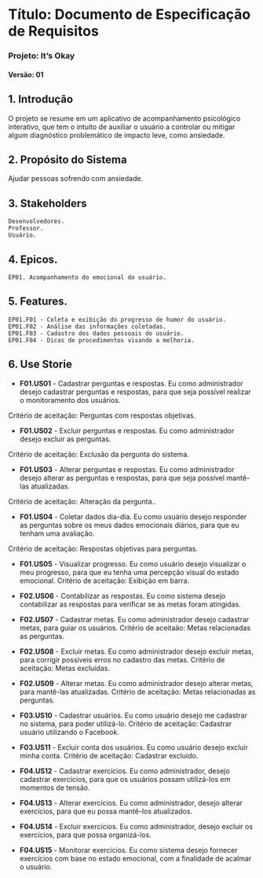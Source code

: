 # Título: Documento de Especificação de Requisitos
 
### Projeto: It’s Okay
 
#### Versão:  01
 
## 1. Introdução
O projeto se resume em um aplicativo de acompanhamento psicológico interativo, que tem o intuito de auxiliar o usuário a controlar ou mitigar algum diagnóstico problemático de impacto leve, como ansiedade.
 
## 2. Propósito do Sistema
Ajudar pessoas sofrendo com ansiedade.
 
## 3. Stakeholders
	Desenvolvedores.
	Professor.
	Usuário.
 
## 4. Epicos.
	EP01. Acompanhamento do emocional do usuário.
 
## 5. Features.
	EP01.F01 - Coleta e exibição do progresso de humor do usuário.
	EP01.F02 - Análise das informações coletadas.
	EP01.F03 - Cadastro dos dados pessoais do usuário.
	EP01.F04 - Dicas de procedimentos visando a melhoria. 
 
## 6. Use Storie
* **F01.US01** - Cadastrar perguntas e respostas.
	Eu como administrador desejo cadastrar perguntas e respostas, para que seja possível realizar o monitoramento dos usuários.
	
Critério de aceitação:
Perguntas com respostas objetivas.
 
* **F01.US02** - Excluir perguntas e respostas.
	Eu como administrador desejo excluir as perguntas.
	
Critério de aceitação:
Exclusão da pergunta do sistema.
 
* **F01.US03** - Alterar perguntas e respostas.
	Eu como administrador desejo alterar as perguntas e respostas, para que seja possível mantê-las atualizadas.
	
Critério de aceitação:
Alteração da pergunta..
 
* **F01.US04** - Coletar dados dia-dia.
	Eu como usuário desejo responder as perguntas sobre os meus dados emocionais diários, para que eu tenham uma avaliação.	
 
Critério de aceitação:
Respostas objetivas para perguntas.
 
* **F01.US05** - Visualizar progresso.
	Eu como usuário desejo visualizar o meu progresso, para que eu tenha uma percepção visual do estado emocional.
Critério de aceitação:
Exibição em barra.
 
* **F02.US06** - Contabilizar as respostas.
	Eu como sistema desejo contabilizar as respostas para verificar se as metas foram atingidas.
 
* **F02.US07** - Cadastrar metas.
	Eu como administrador desejo cadastrar metas, para guiar os usuários.
Critério de aceitaão:
Metas relacionadas as perguntas.

* **F02.US08** - Excluir metas.
	Eu como administrador desejo excluir metas, para corrigir possíveis erros no cadastro das metas.
Critério de aceitação:
Metas excluídas.
 
* **F02.US09** - Alterar metas.
	Eu como administrador desejo alterar metas, para mantê-las atualizadas.
Critério de aceitação:
Metas relacionadas as perguntas.
 
* **F03.US10** - Cadastrar usuários.
	Eu como usuário desejo me cadastrar no sistema, para poder utilizá-lo.
Critério de aceitação:
Cadastrar usuário utilizando o Facebook.
 
* **F03.US11** - Excluir conta dos usuários.
	Eu como usuário desejo excluir minha conta.
Critério de aceitação:
Cadastrar excluído.
 
* **F04.US12** - Cadastrar exercícios.
	Eu como administrador, desejo cadastrar exercícios, para que os usuários possam utilizá-los em momentos de tensão. 
 
* **F04.US13** - Alterar exercícios.
	Eu como administrador, desejo alterar exercícios, para que eu possa mantê-los atualizados.
 
* **F04.US14** - Excluir exercícios.
	Eu como administrador, desejo excluir os exercícios, para que possa organizá-los.
 
* **F04.US15** - Monitorar exercícios.
Eu como sistema desejo fornecer exercícios com base no estado emocional, com a finalidade de acalmar o usuário.